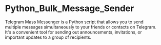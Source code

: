 # Python_Bulk_Message_Sender
Telegram Mass Messenger is a Python script that allows you to send multiple messages simultaneously to your friends or contacts on Telegram. It's a convenient tool for sending out announcements, invitations, or important updates to a group of recipients.
